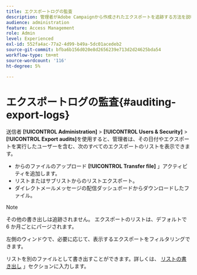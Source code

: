```yaml
---
title: エクスポートログの監査
description: 管理者がAdobe Campaignから作成されたエクスポートを追跡する方法を説明します。
audience: administration
feature: Access Management
role: Admin
level: Experienced
exl-id: 552fa4ac-77a2-4d99-b49a-5dc01acedeb2
source-git-commit: bfba6b156d020e8d2656239e713d2d24625bda54
workflow-type: tm+mt
source-wordcount: '116'
ht-degree: 5%

---
```


# エクスポートログの監査{#auditing-export-logs}

送信者 **[!UICONTROL Administration]** > **[!UICONTROL Users & Security]** > **[!UICONTROL Export audits]**&#x200B;を使用すると、管理者は、その日付やエクスポートを実行したユーザーを含む、次のすべてのエクスポートのリストを表示できます。

* からのファイルのアップロード **[!UICONTROL Transfer file]** 」アクティビティを追加します。
* リストまたはサブリストからのリストエクスポート。
* ダイレクトメールメッセージの配信ダッシュボードからダウンロードしたファイル。

>[!NOTE]
>
>その他の書き出しは追跡されません。 エクスポートのリストは、デフォルトで 6 か月ごとにパージされます。

左側のウィンドウで、必要に応じて、表示するエクスポートをフィルタリングできます。

リストを別のファイルとして書き出すことができます。詳しくは、 [リストの書き出し](../../automating/using/exporting-lists.md) 」セクションに入力します。
